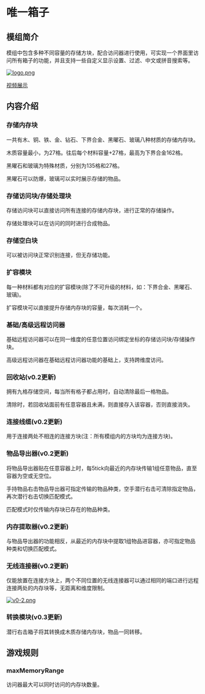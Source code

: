 # 唯一箱子

## 模组简介

模组中包含多种不同容量的存储方块，配合访问器进行使用，可实现一个界面里访问所有箱子的功能，并且支持一些自定义显示设置、过滤、中文或拼音搜索等。

[![logo.png](https://i.postimg.cc/tJFXFPL9/logo.png)](https://postimg.cc/rRFXkdVH)

[视频展示](https://www.bilibili.com/video/av830034396/)

## 内容介绍

### 存储内存块

一共有木、铜、铁、金、钻石、下界合金、黑曜石、玻璃八种材质的存储内存块。

木质容量最小，为27格。往后每个材料容量+27格，最高为下界合金162格。

黑曜石和玻璃为特殊材质，分别为135格和27格。

黑曜石可以防爆，玻璃可以实时展示存储的物品。

### 存储访问块/存储处理块

存储访问块可以直接访问所有连接的存储内存块，进行正常的存储操作。

存储处理块可以在访问的同时进行合成物品。

### 存储空白块

可以被访问块正常识别连接，但无存储功能。

### 扩容模块

每一种材料都有对应的扩容模块(除了不可升级的材料，如：下界合金、黑曜石、玻璃)。

扩容模块可以直接提升存储内存块的容量，每次消耗一个。

### 基础/高级远程访问器

基础远程访问器可以在同一维度的任意位置访问绑定坐标的存储访问块/存储操作块。

高级远程访问器在基础远程访问器功能的基础上，支持跨维度访问。

### 回收站(v0.2更新)

拥有九格存储空间，每当所有格子都占用时，自动清除最后一格物品。

清除时，若回收站面前有任意容器且未满，则直接存入该容器，否则直接消失。

### 连接线缆(v0.2更新)

用于连接两处不相连的连接方块(注：所有模组内的方块均为连接方块)。

### 物品导出器(v0.2更新)

将物品导出器贴在任意容器上时，每5tick向最近的内存块传输1组任意物品，直至容器为空或无空位。

手持物品右击物品导出器可指定传输的物品种类，空手潜行右击可清除指定物品，再次潜行右击切换匹配模式。

匹配模式时仅传输内存块已存在的物品种类。

### 内存提取器(v0.2更新)

与物品导出器的功能相反，从最近的内存块中提取1组物品进容器，亦可指定物品种类和切换匹配模式。

### 无线连接器(v0.2更新)

仅能放置在连接方块上，两个不同位置的无线连接器可以通过相同的端口进行远程连接两处的内存块等，无距离和维度限制。

[![v0-2.png](https://i.postimg.cc/nhnGC5KC/v0-2.png)](https://postimg.cc/YhyWPdsH)

### 转换模块(v0.3更新)

潜行右击箱子将其转换成木质存储内存块，物品一同转移。

## 游戏规则

### maxMemoryRange

访问器最大可以同时访问的内存块数量。